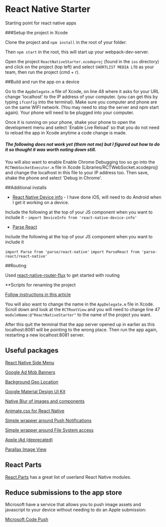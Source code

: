 # React Native Starter

Starting point for react native apps


###Setup the project in Xcode

Clone the project and ```npm install``` in the root of your folder. 

Then ```npm start``` in the root, this will start up your webpack-dev-server.

Open the project ```ReactNativeStarter.xcodeproj``` (found in the ```ios``` directory) and click on the project (top left) and select ```SHORTLIST MEDIA LTD``` as your team, then run the project (cmd + r).  

##Build and run the app on a device

Go to the ```AppDelegate.m``` file of Xcode, on line 48 where it asks for your URL change 'localhost' to the IP address of your computer. (you can get this by typing `ifconfig` into the terminal). Make sure you computer and phone are on the same WIFI network. (You may need to stop the server and npm start again). Your phone will need to be plugged into your computer.

Once it is running on your phone, shake your phone to open the development menu and select `Enable Live Reload' so that you do not need to reload the app in Xcode anytime a code change is made.

##### The following does not work yet (them not me) but I figured out how to do it so thought it was worth noting down still.
You will also want to enable Enable Chrome Debugging too so go into the ```RCTWebSocketExecutor.m``` file in Xcode (Libraries/RCTWebSocket.xcodeproj) and change the localhost in this file to your IP address too. Then save, shake the phone and select 'Debug in Chrome'.

##Additional installs 

- [React Native Device info](https://github.com/rebeccahughes/react-native-device-info) - I have done iOS, will need to do Android when I get it working on a device.

Include the following at the top of your JS component when you want to include it -  ```import DeviceInfo from 'react-native-device-info'```

- [Parse React](https://www.npmjs.com/package/parse-react)

Include the following at the top of your JS component when you want to include it

```import Parse from 'parse/react-native'```
```import ParseReact from 'parse-react/react-native'```

##Routing

Used [react-native-router-flux](https://github.com/aksonov/react-native-router-flux) to get started with routing

**Scripts for renaming the project

[Follow instructions in this article](http://jslim.net/blog/2015/01/08/how-to-rename-xcode-project-thoroughly/)

You will also want to change the name in the ```AppDelegate.m``` file in Xcode. Scroll down and look at the ```RCTRootView``` and you will need to change line 47 ```moduleName:@"ReactNativeStarter"``` to the name of the project you want.  

After this quit the terminal that the app server opened up in earlier as this localhost:8081 will be pointing to the wrong place. Then run the app again, restarting a new localhost:8081 server.

## Useful packages

[React Native Side Menu](https://github.com/react-native-fellowship/react-native-side-menu)

[Google Ad Mob Banners](https://github.com/sbugert/react-native-admob)

[Background Geo Location](https://github.com/transistorsoft/react-native-background-geolocation)

[Google Material Design UI Kit](https://github.com/xinthink/react-native-material-kit)

[Native Blur of images and components](https://github.com/react-native-fellowship/react-native-blur)

[Animate.css for React Native](https://github.com/oblador/react-native-animatable)

[Simple wrapper around Push Notifications](https://github.com/zo0r/react-native-push-notification)

[Simple wrapper around File System access](https://github.com/johanneslumpe/react-native-fs)

[Apple iAd (deprecated)](https://github.com/Purii/react-native-adbannerview)

[Parallax Image View](https://github.com/oblador/react-native-parallax)

## React Parts

[React.Parts](https://react.parts/native) has a great list of userland React Native modules.

## Reduce submissions to the app store

Microsoft have a service that allows you to push image assets and javascript to your device without needing to do an Apple submission:

[Microsoft Code Push](http://microsoft.github.io/code-push/)





